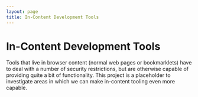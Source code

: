 ```yaml
---
layout: page
title: In-Content Development Tools
---
```


# In-Content Development Tools #

Tools that live in browser content (normal web pages or bookmarklets) have to deal with a number of security restrictions, but are otherwise capable of providing quite a bit of functionality. This project is a placeholder to investigate areas in which we can make in-content tooling even more capable.